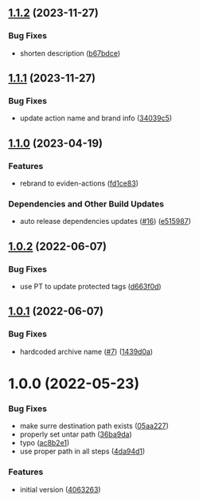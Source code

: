 ## [1.1.2](https://github.com/eviden-actions/download-artifact/compare/v1.1.1...v1.1.2) (2023-11-27)


### Bug Fixes

* shorten description ([b67bdce](https://github.com/eviden-actions/download-artifact/commit/b67bdce17e0b86245109aa9a58e857e8dd4921e9))

## [1.1.1](https://github.com/eviden-actions/download-artifact/compare/v1.1.0...v1.1.1) (2023-11-27)


### Bug Fixes

* update action name and brand info ([34039c5](https://github.com/eviden-actions/download-artifact/commit/34039c567dce77f703c9844f24679293792ccc1a))

## [1.1.0](https://github.com/eviden-actions/download-artifact/compare/v1.0.2...v1.1.0) (2023-04-19)


### Features

* rebrand to eviden-actions ([fd1ce83](https://github.com/eviden-actions/download-artifact/commit/fd1ce83768690d23cbe4e64f34ab0a8effb175fc))


### Dependencies and Other Build Updates

* auto release dependencies updates ([#16](https://github.com/eviden-actions/download-artifact/issues/16)) ([e515987](https://github.com/eviden-actions/download-artifact/commit/e51598700699e1922618b333a6d1f2ac25517889))

## [1.0.2](https://github.com/eviden-actions/download-artifact/compare/v1.0.1...v1.0.2) (2022-06-07)


### Bug Fixes

* use PT to update protected tags ([d663f0d](https://github.com/eviden-actions/download-artifact/commit/d663f0d9911b57a8bea100736196b547c6a63e96))

## [1.0.1](https://github.com/eviden-actions/download-artifact/compare/v1.0.0...v1.0.1) (2022-06-07)


### Bug Fixes

* hardcoded archive name ([#7](https://github.com/eviden-actions/download-artifact/issues/7)) ([1439d0a](https://github.com/eviden-actions/download-artifact/commit/1439d0ab6b3c73fe95fd9b9642304fce11184bd6))

# 1.0.0 (2022-05-23)


### Bug Fixes

* make surre destination path exists ([05aa227](https://github.com/eviden-actions/download-artifact/commit/05aa227943cb455fc32a42f76f5324da29b15995))
* properly set untar path ([36ba9da](https://github.com/eviden-actions/download-artifact/commit/36ba9da5bf033354dfbaa3e59aaa834a5b9ceced))
* typo ([ac8b2e1](https://github.com/eviden-actions/download-artifact/commit/ac8b2e1e795a181b2fe55c956df82bd1a7e93a3b))
* use proper path in all steps ([4da94d1](https://github.com/eviden-actions/download-artifact/commit/4da94d1dd70ae6e37eed51290a851787ad76f821))


### Features

* initial version ([4063263](https://github.com/eviden-actions/download-artifact/commit/4063263b332d9d3ba8da3769064e5f7784a3622c))
